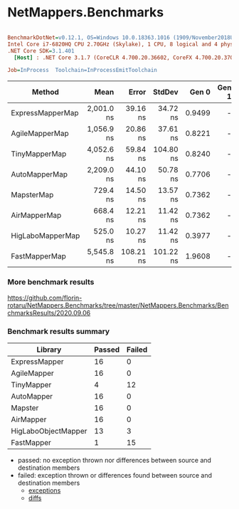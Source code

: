 # NetMappers.Benchmarks
 
``` ini

BenchmarkDotNet=v0.12.1, OS=Windows 10.0.18363.1016 (1909/November2018Update/19H2)
Intel Core i7-6820HQ CPU 2.70GHz (Skylake), 1 CPU, 8 logical and 4 physical cores
.NET Core SDK=3.1.401
  [Host] : .NET Core 3.1.7 (CoreCLR 4.700.20.36602, CoreFX 4.700.20.37001), X64 RyuJIT

Job=InProcess  Toolchain=InProcessEmitToolchain  

```
|           Method |       Mean |     Error |    StdDev |  Gen 0 | Gen 1 | Gen 2 | Allocated |
|----------------- |-----------:|----------:|----------:|-------:|------:|------:|----------:|
| ExpressMapperMap | 2,001.0 ns |  39.16 ns |  34.72 ns | 0.9499 |     - |     - |   3.89 KB |
|   AgileMapperMap | 1,056.9 ns |  20.86 ns |  37.61 ns | 0.8221 |     - |     - |   3.36 KB |
|    TinyMapperMap | 4,052.6 ns |  59.84 ns | 104.80 ns | 0.8240 |     - |     - |   3.38 KB |
|    AutoMapperMap | 2,209.0 ns |  44.10 ns |  50.78 ns | 0.7706 |     - |     - |   3.15 KB |
|       MapsterMap |   729.4 ns |  14.50 ns |  13.57 ns | 0.7362 |     - |     - |   3.01 KB |
|     AirMapperMap |   668.4 ns |  12.21 ns |  11.42 ns | 0.7362 |     - |     - |   3.01 KB |
| HigLaboMapperMap |   525.0 ns |  10.27 ns |  11.42 ns | 0.3977 |     - |     - |   1.63 KB |
|    FastMapperMap | 5,545.8 ns | 108.21 ns | 101.22 ns | 1.9608 |     - |     - |   8.02 KB |

### More benchmark results
https://github.com/florin-rotaru/NetMappers.Benchmarks/tree/master/NetMappers.Benchmarks/BenchmarksResults/2020.09.06

### Benchmark results summary
|Library                 |Passed      |Failed
|----------------------- |----------- |-----------
|ExpressMapper           |16          |0
|AgileMapper             |16          |0
|TinyMapper              |4           |12
|AutoMapper              |16          |0
|Mapster                 |16          |0
|AirMapper               |16          |0
|HigLaboObjectMapper     |13          |3
|FastMapper              |1           |15

- passed: no exception thrown nor differences between source and destination members
- failed: exception thrown or differences found between source and destination members
  - [exceptions](https://github.com/florin-rotaru/NetMappers.Benchmarks/blob/master/NetMappers.Benchmarks/BenchmarksResults/2020.09.06/Failed.Exceptions.md)
  - [diffs](https://github.com/florin-rotaru/NetMappers.Benchmarks/blob/master/NetMappers.Benchmarks/BenchmarksResults/2020.09.06/Failed.Diffs.md)
